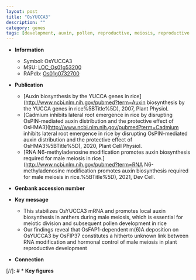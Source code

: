```yaml
---
layout: post
title: "OsYUCCA3"
description: ""
category: genes
tags: [development, auxin, pollen, reproductive, meiosis, reproductive development, meiotic, pollen development, auxin biosynthesis]
---
```


* **Information**  
    + Symbol: OsYUCCA3  
    + MSU: [LOC_Os01g53200](http://rice.uga.edu/cgi-bin/ORF_infopage.cgi?orf=LOC_Os01g53200)  
    + RAPdb: [Os01g0732700](http://rapdb.dna.affrc.go.jp/viewer/gbrowse_details/irgsp1?name=Os01g0732700)  

* **Publication**  
    + [Auxin biosynthesis by the YUCCA genes in rice](http://www.ncbi.nlm.nih.gov/pubmed?term=Auxin biosynthesis by the YUCCA genes in rice%5BTitle%5D), 2007, Plant Physiol.
    + [Cadmium inhibits lateral root emergence in rice by disrupting OsPIN-mediated auxin distribution and the protective effect of OsHMA3](http://www.ncbi.nlm.nih.gov/pubmed?term=Cadmium inhibits lateral root emergence in rice by disrupting OsPIN-mediated auxin distribution and the protective effect of OsHMA3%5BTitle%5D), 2020, Plant Cell Physiol.
    + [RNA N6-methyladenosine modification promotes auxin biosynthesis required for male meiosis in rice.](http://www.ncbi.nlm.nih.gov/pubmed?term=RNA N6-methyladenosine modification promotes auxin biosynthesis required for male meiosis in rice.%5BTitle%5D), 2021, Dev Cell.

* **Genbank accession number**  

* **Key message**  
    + This stabilizes OsYUCCA3 mRNA and promotes local auxin biosynthesis in anthers during male meiosis, which is essential for meiotic division and subsequent pollen development in rice
    + Our findings reveal that OsFAP1-dependent m(6)A deposition on OsYUCCA3 by OsFIP37 constitutes a hitherto unknown link between RNA modification and hormonal control of male meiosis in plant reproductive development

* **Connection**  

[//]: # * **Key figures**  



